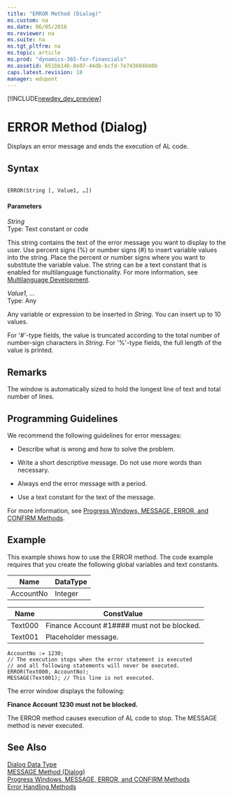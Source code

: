 ```yaml
---
title: "ERROR Method (Dialog)"
ms.custom: na
ms.date: 06/05/2016
ms.reviewer: na
ms.suite: na
ms.tgt_pltfrm: na
ms.topic: article
ms.prod: "dynamics-365-for-financials"
ms.assetid: 651bb14b-8e07-44db-bcfd-7e743604bb0b
caps.latest.revision: 18
manager: edupont
---
```


[!INCLUDE[newdev_dev_preview](../includes/newdev_dev_preview.md)]

# ERROR Method (Dialog)
Displays an error message and ends the execution of AL code.  

## Syntax  

```  

ERROR(String [, Value1, …])  
```  

#### Parameters  
 *String*  
 Type: Text constant or code  

 This string contains the text of the error message you want to display to the user. Use percent signs \(%\) or number signs \(\#\) to insert variable values into the string. Place the percent or number signs where you want to substitute the variable value. The string can be a text constant that is enabled for multilanguage functionality. For more information, see [Multilanguage Development](Multilanguage-Development.md).  

 *Value1, …*  
 Type: Any  

 Any variable or expression to be inserted in *String*. You can insert up to 10 values.  

 For '\#'-type fields, the value is truncated according to the total number of number-sign characters in *String*. For '%'-type fields, the full length of the value is printed.  

## Remarks  
 The window is automatically sized to hold the longest line of text and total number of lines.  

## Programming Guidelines  
 We recommend the following guidelines for error messages:  

-   Describe what is wrong and how to solve the problem.  

-   Write a short descriptive message. Do not use more words than necessary.  

-   Always end the error message with a period.  

-   Use a text constant for the text of the message.  

 For more information, see [Progress Windows, MESSAGE, ERROR, and CONFIRM Methods](../devenv-progress-windows-message-error-and-confirm-methods.md).  

## Example  
 This example shows how to use the ERROR method. The code example requires that you create the following global variables and text constants.  

|Name|DataType|  
|----------|--------------|  
|AccountNo|Integer|  

|Name|ConstValue|  
|----------|----------------|  
|Text000|Finance Account \#1\#\#\#\# must not be blocked.|  
|Text001|Placeholder message.|  

```  
AccountNo := 1230;  
// The execution stops when the error statement is executed  
// and all following statements will never be executed.  
ERROR(Text000, AccountNo);  
MESSAGE(Text001); // This line is not executed.  
```  

 The error window displays the following:  

 **Finance Account 1230  must not be blocked.**  

 The ERROR method causes execution of AL code to stop. The MESSAGE method is never executed.  

## See Also  
 [Dialog Data Type](../datatypes/devenv-Dialog-Data-Type.md)   
 [MESSAGE Method \(Dialog\)](devenv-MESSAGE-Method-Dialog.md)   
 [Progress Windows, MESSAGE, ERROR, and CONFIRM Methods](../devenv-progress-windows-message-error-and-confirm-methods.md)   
 [Error Handling Methods](devenv-error-handling-methods.md)
